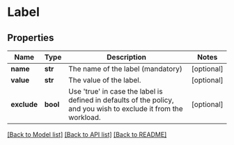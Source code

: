 # Label

## Properties
Name | Type | Description | Notes
------------ | ------------- | ------------- | -------------
**name** | **str** | The name of the label (mandatory) | [optional] 
**value** | **str** | The value of the label. | [optional] 
**exclude** | **bool** | Use &#x27;true&#x27; in case the label is defined in defaults of the policy, and you wish to exclude it from the workload. | [optional] 

[[Back to Model list]](../README.md#documentation-for-models) [[Back to API list]](../README.md#documentation-for-api-endpoints) [[Back to README]](../README.md)

